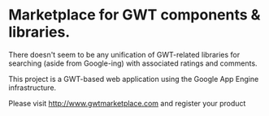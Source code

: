 # Marketplace for GWT components & libraries. #

There doesn't seem to be any unification of GWT-related libraries for searching (aside from Google-ing) with associated ratings and comments.

This project is a GWT-based web application using the Google App Engine infrastructure.

Please visit http://www.gwtmarketplace.com and register your product